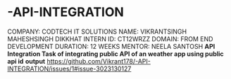 # -API-INTEGRATION
COMPANY: CODTECH IT SOLUTIONS
NAME: VIKRANTSINGH MAHESHSINGH DIKKHAT
INTERN ID: CT12WRZZ
DOMAIN: FROM END DEVELOPMENT
DURATION: 12 WEEKS 
MENTOR: NEELA SANTOSH
**API Integration Task of integrating public API of an weather app using public api id**
**output**
https://github.com/Vikrant178/-API-INTEGRATION/issues/1#issue-3023130127
